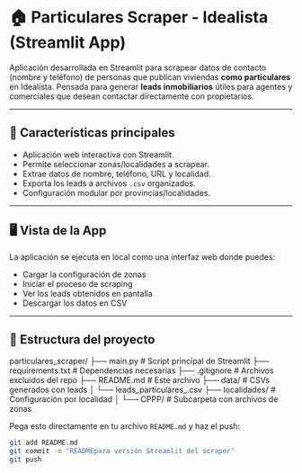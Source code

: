# 🏠 Particulares Scraper - Idealista (Streamlit App)

Aplicación desarrollada en Streamlit para scrapear datos de contacto (nombre y teléfono) de personas que publican viviendas **como particulares** en Idealista. Pensada para generar **leads inmobiliarios** útiles para agentes y comerciales que desean contactar directamente con propietarios.

---

## 📌 Características principales

- Aplicación web interactiva con Streamlit.
- Permite seleccionar zonas/localidades a scrapear.
- Extrae datos de nombre, teléfono, URL y localidad.
- Exporta los leads a archivos `.csv` organizados.
- Configuración modular por provincias/localidades.

---

## 🖥️ Vista de la App

La aplicación se ejecuta en local como una interfaz web donde puedes:

- Cargar la configuración de zonas
- Iniciar el proceso de scraping
- Ver los leads obtenidos en pantalla
- Descargar los datos en CSV

---

## 📂 Estructura del proyecto
particulares_scraper/
├── main.py # Script principal de Streamlit
├── requirements.txt # Dependencias necesarias
├── .gitignore # Archivos excluidos del repo
├── README.md # Este archivo
├── data/ # CSVs generados con leads
│ └── leads_particulares_<zona>.csv
├── localidades/ # Configuración por localidad
│ └── CPPP/ # Subcarpeta con archivos de zonas




Pega esto directamente en tu archivo `README.md` y haz el push:

```bash
git add README.md
git commit -m "READMEpara versión Streamlit del scraper"
git push
